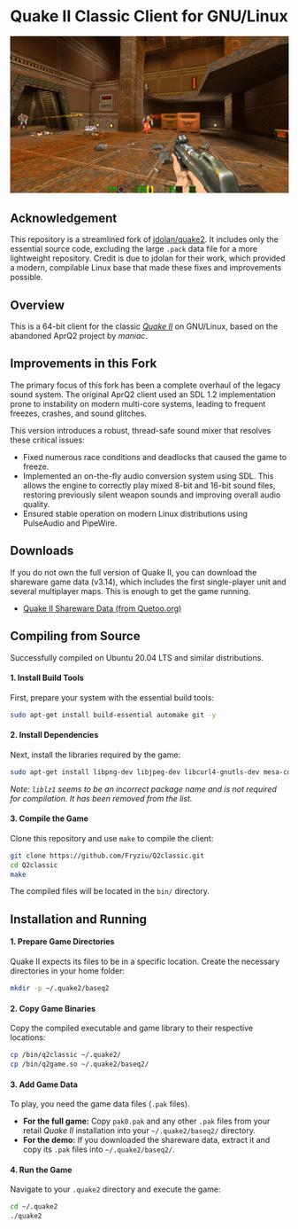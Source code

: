 # Quake II Classic Client for GNU/Linux

![Quake II classic for Linux](github-screenshot.jpg)

## Acknowledgement

This repository is a streamlined fork of [jdolan/quake2](https://github.com/jdolan/quake2). It includes only the essential source code, excluding the large `.pack` data file for a more lightweight repository. Credit is due to jdolan for their work, which provided a modern, compilable Linux base that made these fixes and improvements possible.

## Overview

This is a 64-bit client for the classic *[Quake II](http://en.wikipedia.org/wiki/Quake_II)* on GNU/Linux, based on the abandoned AprQ2 project by _maniac_.

## Improvements in this Fork

The primary focus of this fork has been a complete overhaul of the legacy sound system. The original AprQ2 client used an SDL 1.2 implementation prone to instability on modern multi-core systems, leading to frequent freezes, crashes, and sound glitches.

This version introduces a robust, thread-safe sound mixer that resolves these critical issues:
*   Fixed numerous race conditions and deadlocks that caused the game to freeze.
*   Implemented an on-the-fly audio conversion system using SDL. This allows the engine to correctly play mixed 8-bit and 16-bit sound files, restoring previously silent weapon sounds and improving overall audio quality.
*   Ensured stable operation on modern Linux distributions using PulseAudio and PipeWire.

## Downloads

If you do not own the full version of Quake II, you can download the shareware game data (v3.14), which includes the first single-player unit and several multiplayer maps. This is enough to get the game running.

*   [Quake II Shareware Data (from Quetoo.org)](http://quetoo.org/files/quake2-quetoo.org-x86_64.tar.gz)

## Compiling from Source

Successfully compiled on Ubuntu 20.04 LTS and similar distributions.

#### 1. Install Build Tools

First, prepare your system with the essential build tools:

```bash
sudo apt-get install build-essential automake git -y
```

#### 2. Install Dependencies

Next, install the libraries required by the game:

```bash
sudo apt-get install libpng-dev libjpeg-dev libcurl4-gnutls-dev mesa-common-dev libsdl1.2-dev -y
```
_Note: `liblz1` seems to be an incorrect package name and is not required for compilation. It has been removed from the list._

#### 3. Compile the Game

Clone this repository and use `make` to compile the client:

```bash
git clone https://github.com/Fryziu/Q2classic.git
cd Q2classic
make
```

The compiled files will be located in the `bin/` directory.

## Installation and Running

#### 1. Prepare Game Directories

Quake II expects its files to be in a specific location. Create the necessary directories in your home folder:

```bash
mkdir -p ~/.quake2/baseq2
```

#### 2. Copy Game Binaries

Copy the compiled executable and game library to their respective locations:

```bash
cp /bin/q2classic ~/.quake2/
cp /bin/q2game.so ~/.quake2/baseq2/
```

#### 3. Add Game Data

To play, you need the game data files (`.pak` files).

*   **For the full game:** Copy `pak0.pak` and any other `.pak` files from your retail _Quake II_ installation into your `~/.quake2/baseq2/` directory.
*   **For the demo:** If you downloaded the shareware data, extract it and copy its `.pak` files into `~/.quake2/baseq2/`.

#### 4. Run the Game

Navigate to your `.quake2` directory and execute the game:

```bash
cd ~/.quake2
./quake2
```

